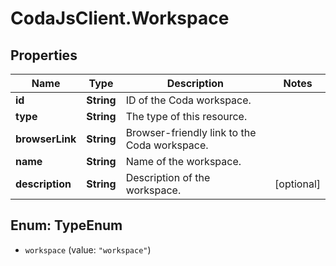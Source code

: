 # CodaJsClient.Workspace

## Properties
Name | Type | Description | Notes
------------ | ------------- | ------------- | -------------
**id** | **String** | ID of the Coda workspace. | 
**type** | **String** | The type of this resource. | 
**browserLink** | **String** | Browser-friendly link to the Coda workspace. | 
**name** | **String** | Name of the workspace. | 
**description** | **String** | Description of the workspace. | [optional] 

<a name="TypeEnum"></a>
## Enum: TypeEnum

* `workspace` (value: `"workspace"`)

